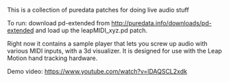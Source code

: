 This is a collection of puredata patches for doing live audio stuff

To run: download pd-extended from http://puredata.info/downloads/pd-extended and load up the leapMIDI_xyz.pd patch.

Right now it contains a sample player that lets you screw up audio with various MIDI inputs, with a 3d visualizer. 
It is designed for use with the Leap Motion hand tracking hardware.

Demo video: https://www.youtube.com/watch?v=lDAQSCL2xdk
